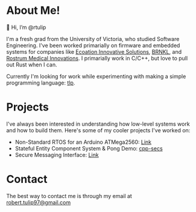 # About Me!
👋 Hi, I’m @rtulip

I'm a fresh grad from the University of Victoria, who studied Software Engineering. I've been worked primarially on firmware and embedded systems for companies like [Ecoation Innovative Solutions](https://www.ecoation.com/), [BRNKL](https://www.brnkl.io/), and [Rostrum Medical Innovations](https://www.rostrummedical.com/). I primarially work in C/C++, but love to pull out Rust when I can.

Currently I'm looking for work while experimenting with making a simple programming language: [tlp](https://github.com/rtulip/tlp).

# Projects
I've always been interested in understanding how low-level systems work and how to build them. Here's some of my cooler projects I've worked on:
* Non-Standard RTOS for an Arduino ATMega2560: [Link](https://github.com/rtulip/CSC460Group14)
* Stateful Entity Component System & Pong Demo: [cpp-secs](https://github.com/rtulip/cpp-secs)
* Secure Messaging Interface: [Link](https://gitlab.csc.uvic.ca/courses/2021091/SENG360/teams/group-24/group24assignment3)

# Contact
The best way to contact me is through my email at <robert.tulip97@gmail.com>

<!---
rtulip/rtulip is a ✨ special ✨ repository because its `README.md` (this file) appears on your GitHub profile.
You can click the Preview link to take a look at your changes.
--->
